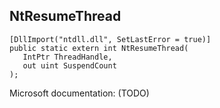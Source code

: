 ## NtResumeThread

```
[DllImport("ntdll.dll", SetLastError = true)]
public static extern int NtResumeThread(
   IntPtr ThreadHandle,
   out uint SuspendCount
);
```

Microsoft documentation: (TODO)
